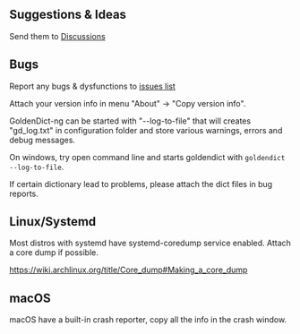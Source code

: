 ## Suggestions & Ideas

Send them to [Discussions](https://github.com/xiaoyifang/goldendict/discussions)

## Bugs

Report any bugs & dysfunctions to [issues list](<https://github.com/xiaoyifang/goldendict/issues>)

Attach your version info in menu "About" -> "Copy version info".

GoldenDict-ng can be started with "--log-to-file" that will creates "gd_log.txt" in configuration folder and store various warnings, errors and debug messages.

On windows, try open command line and starts goldendict with `goldendict --log-to-file`.

If certain dictionary lead to problems, please attach the dict files in bug reports.

## Linux/Systemd

Most distros with systemd have systemd-coredump service enabled. Attach a core dump if possible.

<https://wiki.archlinux.org/title/Core_dump#Making_a_core_dump>

## macOS

macOS have a built-in crash reporter, copy all the info in the crash window.
